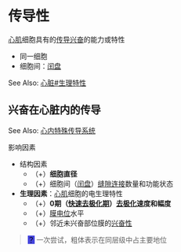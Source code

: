 # 传导性

[心肌](心肌.md)细胞具有的[传导](传导.md)[兴奋](兴奋.md)的能力或特性

- 同一细胞
- 细胞间：[闰盘](闰盘.md)

See Also: [心脏#生理特性](心脏.md#生理特性)

## 兴奋在心脏内的传导

See Also: [心内特殊传导系统](心内特殊传导系统.md)

影响因素
- 结构因素
    - （+）**细胞直径**
    - （+）细胞间（[闰盘](闰盘.md)）[缝隙连接](缝隙连接.md)数量和功能状态
- **生理因素**：[心肌](心肌.md)细胞的电生理特性
    - （+）**0期（[快速去极化期](快速去极化期.md)）[去极化](去极化.md)速度和幅度**
    - （+）[膜电位](膜电位.md)水平
    - （+）邻近未兴奋部位膜的[兴奋性](兴奋性.md)

> <mark style="background-color:#4444dd;">？</mark> 一次尝试，粗体表示在同层级中占主要地位
